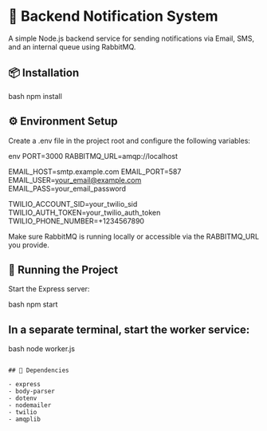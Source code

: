 # 📣 Backend Notification System

A simple Node.js backend service for sending notifications via Email, SMS, and an internal queue using RabbitMQ.

## 📦 Installation

bash
npm install


## ⚙ Environment Setup

Create a .env file in the project root and configure the following variables:

env
PORT=3000
RABBITMQ_URL=amqp://localhost

EMAIL_HOST=smtp.example.com
EMAIL_PORT=587
EMAIL_USER=your_email@example.com
EMAIL_PASS=your_email_password

TWILIO_ACCOUNT_SID=your_twilio_sid
TWILIO_AUTH_TOKEN=your_twilio_auth_token
TWILIO_PHONE_NUMBER=+1234567890

Make sure RabbitMQ is running locally or accessible via the RABBITMQ_URL you provide.

## 🚀 Running the Project

Start the Express server:

bash
npm start

## In a separate terminal, start the worker service:

bash
node worker.js
```

## 🔧 Dependencies

- express
- body-parser
- dotenv
- nodemailer
- twilio
- amqplib
